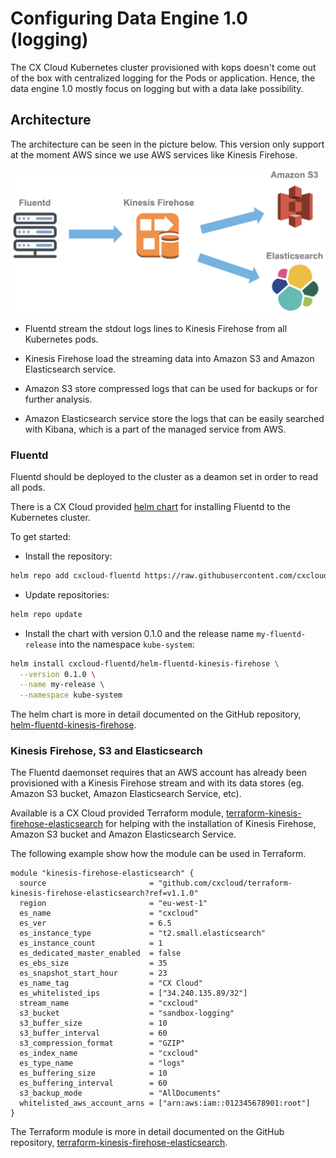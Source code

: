 # Configuring Data Engine 1.0 (logging)

The CX Cloud Kubernetes cluster provisioned with kops doesn't come out of the box with centralized logging for the Pods or application. Hence, the data engine 1.0 mostly focus on logging but with a data lake possibility.

## Architecture

The architecture can be seen in the picture below. This version only support at the moment AWS since we use AWS services like Kinesis Firehose.

![Data Engine, centralized logging](../.gitbook/assets/data-engine.png)

- Fluentd stream the stdout logs lines to Kinesis Firehose from all Kubernetes pods.

- Kinesis Firehose load the streaming data into Amazon S3 and Amazon Elasticsearch service.

- Amazon S3 store compressed logs that can be used for backups or for further analysis.

- Amazon Elasticsearch service store the logs that can be easily searched with Kibana, which is a part of the managed service from AWS.

### Fluentd

Fluentd should be deployed to the cluster as a deamon set in order to read all pods.

There is a CX Cloud provided [helm chart](https://github.com/cxcloud/helm-fluentd-kinesis-firehose) for installing Fluentd to the Kubernetes cluster.

To get started:

- Install the repository:

```sh
helm repo add cxcloud-fluentd https://raw.githubusercontent.com/cxcloud/helm-fluentd-kinesis-firehose/master
```

- Update repositories:

```sh
helm repo update
```

- Install the chart with version 0.1.0 and the release name `my-fluentd-release` into the namespace `kube-system`:

```sh
helm install cxcloud-fluentd/helm-fluentd-kinesis-firehose \
  --version 0.1.0 \
  --name my-release \
  --namespace kube-system
```

The helm chart is more in detail documented on the GitHub repository, [helm-fluentd-kinesis-firehose](https://github.com/cxcloud/helm-fluentd-kinesis-firehose).

### Kinesis Firehose, S3 and Elasticsearch

The Fluentd daemonset requires that an AWS account has already been provisioned with a Kinesis Firehose stream and with its data stores (eg. Amazon S3 bucket, Amazon Elasticsearch Service, etc).

Available is a CX Cloud provided Terraform module, [terraform-kinesis-firehose-elasticsearch](https://github.com/cxcloud/terraform-kinesis-firehose-elasticsearch) for helping with the installation of Kinesis Firehose, Amazon S3 bucket and Amazon Elasticsearch Service.

The following example show how the module can be used in Terraform.

```console
module "kinesis-firehose-elasticsearch" {
  source                       = "github.com/cxcloud/terraform-kinesis-firehose-elasticsearch?ref=v1.1.0"
  region                       = "eu-west-1"
  es_name                      = "cxcloud"
  es_ver                       = 6.5
  es_instance_type             = "t2.small.elasticsearch"
  es_instance_count            = 1
  es_dedicated_master_enabled  = false
  es_ebs_size                  = 35
  es_snapshot_start_hour       = 23
  es_name_tag                  = "CX Cloud"
  es_whitelisted_ips           = ["34.240.135.89/32"]
  stream_name                  = "cxcloud"
  s3_bucket                    = "sandbox-logging"
  s3_buffer_size               = 10
  s3_buffer_interval           = 60
  s3_compression_format        = "GZIP"
  es_index_name                = "cxcloud"
  es_type_name                 = "logs"
  es_buffering_size            = 10
  es_buffering_interval        = 60
  s3_backup_mode               = "AllDocuments"
  whitelisted_aws_account_arns = ["arn:aws:iam::012345678901:root"]
}
```

The Terraform module is more in detail documented on the GitHub repository, [terraform-kinesis-firehose-elasticsearch](https://github.com/cxcloud/terraform-kinesis-firehose-elasticsearch).
